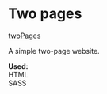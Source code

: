 # Two pages

[twoPages](https://www.figma.com/design/NS6kEzr1nKxcpkd5eq3Js7/twoPages)

A simple two-page website.

**Used:**<br>
HTML<br>
SASS